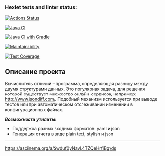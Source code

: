 ### Hexlet tests and linter status:
[![Actions Status](https://github.com/Turich79/java-project-71/actions/workflows/hexlet-check.yml/badge.svg)](https://github.com/Turich79/java-project-71/actions)

[![Java CI](https://github.com/Turich79/java-project-71/actions/workflows/main.yml/badge.svg)](https://github.com/Turich79/java-project-71/actions/workflows/main.yml)

[![Java CI with Gradle](https://github.com/Turich79/java-project-71/actions/workflows/gradle.yml/badge.svg)](https://github.com/Turich79/java-project-71/actions/workflows/gradle.yml)

[![Maintainability](https://api.codeclimate.com/v1/badges/ee99a9660e1db9665a52/maintainability)](https://codeclimate.com/github/Turich79/java-project-71/maintainability)

[![Test Coverage](https://api.codeclimate.com/v1/badges/ee99a9660e1db9665a52/test_coverage)](https://codeclimate.com/github/Turich79/java-project-71/test_coverage)

## Описание проекта

Вычислитель отличий – программа, определяющая разницу между двумя структурами данных. Это популярная задача, для решения которой существует множество онлайн-сервисов, например: http://www.jsondiff.com/. Подобный механизм используется при выводе тестов или при автоматическом отслеживании изменении в конфигурационных файлах.

***Возможности утилиты:***

- Поддержка разных входных форматов: yaml и json
- Генерация отчета в виде plain text, stylish и json
***

https://asciinema.org/a/Swduf0yNavL4TZQeHrfiBgvds